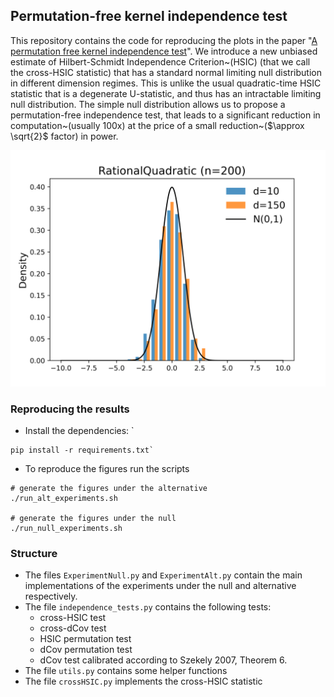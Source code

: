 ## Permutation-free kernel independence test 

This repository contains the code for reproducing the plots in the paper "[A permutation free kernel independence test](https://arxiv.org/abs/2212.09108)".  We introduce a new unbiased estimate of Hilbert-Schmidt Independence Criterion~(HSIC) (that we call the cross-HSIC statistic) that has a standard normal limiting null distribution in different dimension regimes. This is unlike the usual quadratic-time HSIC statistic that is a degenerate U-statistic, and thus has an intractable limiting null distribution. The simple null distribution allows us to propose a permutation-free independence test, that leads to a significant reduction in computation~(usually 100x) at the price of a small reduction~($\approx \sqrt{2}$ factor) in power.  

![alt text](nulldist.png)

### Reproducing the results
* Install the dependencies: `
```
pip install -r requirements.txt`
```
* To reproduce the figures run the scripts 

```
# generate the figures under the alternative
./run_alt_experiments.sh

# generate the figures under the null 
./run_null_experiments.sh
```

### Structure 
* The files `ExperimentNull.py` and `ExperimentAlt.py` contain the main implementations of the experiments under the null and alternative respectively. 
* The file `independence_tests.py` contains the following tests: 
    * cross-HSIC test 
    * cross-dCov test 
    * HSIC permutation test 
    * dCov permutation test
    * dCov test calibrated according to Szekely 2007, Theorem 6.
* The file `utils.py` contains some helper functions 
* The file `crossHSIC.py` implements the cross-HSIC statistic 
